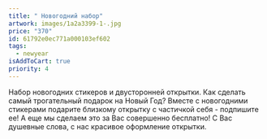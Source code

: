 ```yaml
---
title: " Новогодний набор"
artwork: images/1a2a3399-1-.jpg
price: "370"
id: 61792e0ec771a000103ef602
tags:
  - newyear
isAddToCart: true
priority: 4
---
```

Набор новогодних стикеров и двусторонней открытки. Как сделать самый трогательный подарок на Новый Год? Вместе с новогодними стикерами подарите близкому открытку с частичкой себя - подпишите ее! А еще мы сделаем это за Вас совершенно бесплатно! С Вас душевные слова, с нас красивое оформление открытки.